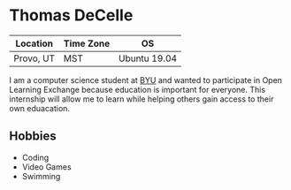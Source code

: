 # Thomas DeCelle
Location | Time Zone | OS
-------- | --------- | --
Provo, UT | MST | Ubuntu 19.04

I am a computer science student at [BYU](https://byu.edu/) and wanted to participate in Open Learning Exchange because education is important for everyone. This internship will allow me to learn while helping others gain access to their own eduacation.

## Hobbies
* Coding
* Video Games
* Swimming
